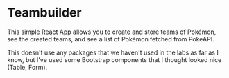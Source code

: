 # Teambuilder

This simple React App allows you to create and store teams of Pokémon, see the created teams, and see a list of Pokémon fetched from PokeAPI.

This doesn't use any packages that we haven't used in the labs as far as I know, but I've used some Bootstrap components that I thought looked nice (Table, Form).
